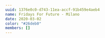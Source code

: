 ```yaml
---
uuid: 1376e0c0-d743-11ea-accf-91b459e4aeb4
name: Fridays For Future - Milano
date: 2020-03-02
color: "#26deb0"
members: []
---
```

